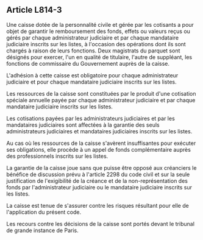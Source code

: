 Article L814-3
----
Une caisse dotée de la personnalité civile et gérée par les cotisants a pour
objet de garantir le remboursement des fonds, effets ou valeurs reçus ou gérés
par chaque administrateur judiciaire et par chaque mandataire judiciaire
inscrits sur les listes, à l'occasion des opérations dont ils sont chargés à
raison de leurs fonctions. Deux magistrats du parquet sont désignés pour
exercer, l'un en qualité de titulaire, l'autre de suppléant, les fonctions de
commissaire du Gouvernement auprès de la caisse.

L'adhésion à cette caisse est obligatoire pour chaque administrateur judiciaire
et pour chaque mandataire judiciaire inscrits sur les listes.

Les ressources de la caisse sont constituées par le produit d'une cotisation
spéciale annuelle payée par chaque administrateur judiciaire et par chaque
mandataire judiciaire inscrits sur les listes.

Les cotisations payées par les administrateurs judiciaires et par les
mandataires judiciaires sont affectées à la garantie des seuls administrateurs
judiciaires et mandataires judiciaires inscrits sur les listes.

Au cas où les ressources de la caisse s'avèrent insuffisantes pour exécuter ses
obligations, elle procède à un appel de fonds complémentaire auprès des
professionnels inscrits sur les listes.

La garantie de la caisse joue sans que puisse être opposé aux créanciers le
bénéfice de discussion prévu à l'article 2298 du code civil et sur la seule
justification de l'exigibilité de la créance et de la non-représentation des
fonds par l'administrateur judiciaire ou le mandataire judiciaire inscrits sur
les listes.

La caisse est tenue de s'assurer contre les risques résultant pour elle de
l'application du présent code.

Les recours contre les décisions de la caisse sont portés devant le tribunal de
grande instance de Paris.
